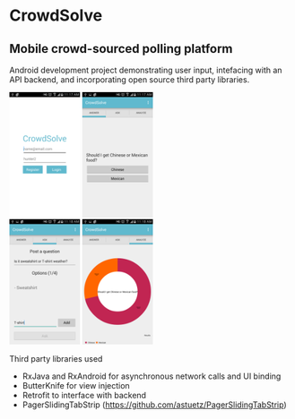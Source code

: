 # CrowdSolve

## Mobile crowd-sourced polling platform

Android development project demonstrating user input, intefacing with an API backend, and incorporating open source third party libraries.

<img src="/screenshots/splash.jpg" height="25%" width="25%" align="">
<img src="/screenshots/one.jpg" height="25%" width="25%" align=""><br>
<img src="/screenshots/two.jpg" height="25%" width="25%" align="">
<img src="/screenshots/three.jpg" height="25%" width="25%" align="">

Third party libraries used
* RxJava and RxAndroid for asynchronous network calls and UI binding
* ButterKnife for view injection
* Retrofit to interface with backend
* PagerSlidingTabStrip (https://github.com/astuetz/PagerSlidingTabStrip)
